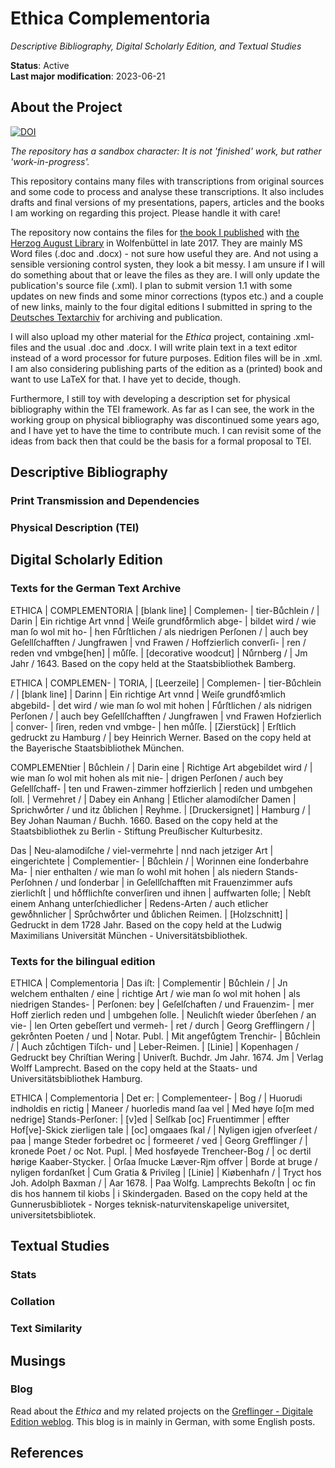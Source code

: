 # Ethica Complementoria

*Descriptive Bibliography, Digital Scholarly Edition, and Textual Studies* 

**Status**: Active  
**Last major modification**: 2023-06-21

## About the Project

[![DOI](https://zenodo.org/badge/72852871.svg)](https://zenodo.org/badge/latestdoi/72852871)

*The repository has a sandbox character: It is not 'finished' work, but rather 'work-in-progress'.*

This repository contains many files with transcriptions from original sources and some code to process and analyse these transcriptions. It also includes drafts and final versions of my presentations, papers, articles and the books I am working on regarding this project. Please handle it with care!

The repository now contains the files for [the book I published](http://diglib.hab.de/ebooks/ed000738/start.htm) with [the Herzog August Library](http://www.hab.de/) in Wolfenbüttel in late 2017. They are mainly MS Word files (.doc and .docx) - not sure how useful they are. And not using a sensible versioning control systen, they look a bit messy. I am unsure if I will do something about that or leave the files as they are. I will only update the publication's source file (.xml). I plan to submit version 1.1 with some updates on new finds and some minor corrections (typos etc.) and a couple of new links, mainly to the four digital editions I submitted in spring to the [Deutsches Textarchiv](http://www.deutschestextarchiv.de/) for archiving and publication.

I will also upload my other material for the *Ethica* project, containing .xml-files and the usual .doc and .docx. I will write plain text in a text editor instead of a word processor for future purposes. Edition files will be in .xml. I am also considering publishing parts of the edition as a (printed) book and want to use LaTeX for that. I have yet to decide, though.

Furthermore, I still toy with developing a description set for physical bibliography within the TEI framework. As far as I can see, the work in the working group on physical bibliography was discontinued some years ago, and I have yet to have the time to contribute much. I can revisit some of the ideas from back then that could be the basis for a formal proposal to TEI.

## Descriptive Bibliography

### Print Transmission and Dependencies

### Physical Description (TEI)

## Digital Scholarly Edition

### Texts for the German Text Archive

ETHICA | COMPLEMENTORIA | [blank line] | Complemen- | tier-Buͤchlein / | Darin | Ein richtige Art vnnd | Weiſe grundfoͤrmlich abge- | bildet wird / wie man ſo wol mit ho- | hen Fuͤrſtlichen / als niedrigen Perſonen / | auch bey Geſellſchafften / Jungfrawen | vnd Frawen / Hoffzierlich converſi- | ren / reden vnd vmbge[hen] | muͤſſe. | [decorative woodcut] | Nuͤrnberg / | Jm Jahr / 1643.
Based on the copy held at the Staatsbibliothek Bamberg.

ETHICA | COMPLEMEN- | TORIA, | [Leerzeile] | Complemen- | tier-Buͤchlein / | [blank line] | Darinn | Ein richtige Art vnnd | Weiſe grundfoͤꝛmlich abgebild- | det wird / wie man ſo wol mit hohen | Fuͤrſtlichen / als nidrigen Perſonen / | auch bey Geſellſchafften / Jungfrawen | vnd Frawen Hofzierlich | conver- | ſiren, reden vnd vmbge- | hen muͤſſe. | [Zierstück] | Erſtlich gedruckt zu Hamburg / | bey Heinrich Werner.
Based on the copy held at the Bayerische Staatsbibliothek München.

COMPLEMENtier | Buͤchlein / | Darin eine | Richtige Art abgebildet wird / | wie man ſo wol mit hohen als mit nie- | drigen Perſonen / auch bey Geſellſchaff- | ten und Frawen-zimmer hoffzierlich | reden und umbgehen ſoll. | Vermehret / | Dabey ein Anhang | Etlicher alamodiſcher Damen | Sprichwoͤrter / und itz uͤblichen | Reyhme. | [Druckersignet] | Hamburg / | Bey Johan Nauman / Buchh. 1660.
Based on the copy held at the Staatsbibliothek zu Berlin - Stiftung Preußischer Kulturbesitz.

Das | Neu-alamodiſche / viel-vermehrte | nnd nach jetziger Art | eingerichtete | Complementier- | Buͤchlein / | Worinnen eine ſonderbahre Ma- | nier enthalten / wie man ſo wohl mit hohen | als niedern Stands-Perſohnen / und ſonderbar | in Geſellſchafften mit Frauenzimmer aufs zierlichſt | und hoͤfflichſte converſiren und ihnen | auffwarten ſolle; | Nebſt einem Anhang unterſchiedlicher | Redens-Arten / auch etlicher gewoͤhnlicher | Spruͤchwoͤrter und uͤblichen Reimen. | [Holzschnitt] | Gedruckt in dem 1728 Jahr.
Based on the copy held at the Ludwig Maximilians Universität München - Universitätsbibliothek.

### Texts for the bilingual edition

ETHICA | Complementoria | Das iſt: | Complementir | Buͤchlein / | Jn welchem enthalten / eine | richtige Art / wie man ſo wol mit hohen | als niedrigen Standes- | Perſonen: bey | Geſelſchaften / und Frauenzim- | mer Hoff zierlich reden und | umbgehen ſolle. | Neulichſt wieder uͤberſehen / an vie- | len Orten gebeſſert und vermeh- | ret / durch | Georg Grefflingern / | gekroͤnten Poeten / und | Notar. Publ. | Mit angefuͤgtem Trenchir- | Buͤchlein / | Auch zuͤchtigen Tiſch- und | Leber-Reimen. | [Linie] | Kopenhagen / Gedruckt bey Chriſtian Wering | Univerſt. Buchdr. Jm Jahr. 1674. Jm | Verlag Wolff Lamprecht.
Based on the copy held at the Staats- und Universitätsbibliothek Hamburg.

ETHICA | Complementoria | Det er: | Complementeer- | Bog / | Huorudi indholdis en rictig | Maneer / huorledis mand ſaa vel | Med høye ſo[m med nedrige] Stands-Perſoner: | [v]ed | Selſkab [oc] Fruentimmer | effter Hof[ve]-Skick zierligen tale | [oc] omgaaes ſkal / | Nyligen igjen ofverſeet / paa | mange Steder forbedret oc | formeeret / ved | Georg Grefflinger / | kronede Poet / oc Not. Pupl. | Med hosføyede Trencheer-Bog / | oc dertil hørige Kaaber-Stycker. | Orſaa ſmucke Læver-Rjm offver | Borde at bruge / nyligen fordanſket | Cum Gratia & Privileg | [Linie] | Kiøbenhafn / | Tryct hos Joh. Adolph Baxman / | Aar 1678. | Paa Wolfg. Lamprechts Bekoſtn | oc fin dis hos hannem til kiobs | i Skindergaden.
Based on the copy held at the Gunnerusbibliotek - Norges teknisk-naturvitenskapelige universitet, universitetsbibliotek.

## Textual Studies

### Stats

### Collation

### Text Similarity

## Musings

### Blog

Read about the *Ethica* and my related projects on the [Greflinger - Digitale Edition weblog](https://greflinger.hypotheses.org/). This blog is in mainly in German, with some English posts.

## References
